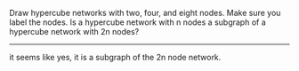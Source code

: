 Draw hypercube networks with two, four, and eight nodes. Make sure
you label the nodes. Is a hypercube network with n nodes a subgraph of a
hypercube network with 2n nodes?

---

it seems like yes, it is a subgraph of the 2n node network.

